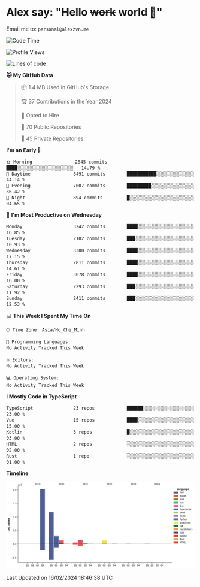 # Alex say: "Hello ~~work~~ world 🐾"
Email me to: `personal@alexzvn.me`

<!--START_SECTION:waka-->
![Code Time](http://img.shields.io/badge/Code%20Time-1%2C066%20hrs%2055%20mins-blue)

![Profile Views](http://img.shields.io/badge/Profile%20Views-5-blue)

![Lines of code](https://img.shields.io/badge/From%20Hello%20World%20I%27ve%20Written-40.3%20million%20lines%20of%20code-blue)

**🐱 My GitHub Data** 

> 📦 1.4 MB Used in GitHub's Storage 
 > 
> 🏆 37 Contributions in the Year 2024
 > 
> 💼 Opted to Hire
 > 
> 📜 70 Public Repositories 
 > 
> 🔑 45 Private Repositories 
 > 
**I'm an Early 🐤** 

```text
🌞 Morning                2845 commits        ████░░░░░░░░░░░░░░░░░░░░░   14.79 % 
🌆 Daytime                8491 commits        ███████████░░░░░░░░░░░░░░   44.14 % 
🌃 Evening                7007 commits        █████████░░░░░░░░░░░░░░░░   36.42 % 
🌙 Night                  894 commits         █░░░░░░░░░░░░░░░░░░░░░░░░   04.65 % 
```
📅 **I'm Most Productive on Wednesday** 

```text
Monday                   3242 commits        ████░░░░░░░░░░░░░░░░░░░░░   16.85 % 
Tuesday                  2102 commits        ███░░░░░░░░░░░░░░░░░░░░░░   10.93 % 
Wednesday                3300 commits        ████░░░░░░░░░░░░░░░░░░░░░   17.15 % 
Thursday                 2811 commits        ████░░░░░░░░░░░░░░░░░░░░░   14.61 % 
Friday                   3078 commits        ████░░░░░░░░░░░░░░░░░░░░░   16.00 % 
Saturday                 2293 commits        ███░░░░░░░░░░░░░░░░░░░░░░   11.92 % 
Sunday                   2411 commits        ███░░░░░░░░░░░░░░░░░░░░░░   12.53 % 
```


📊 **This Week I Spent My Time On** 

```text
🕑︎ Time Zone: Asia/Ho_Chi_Minh

💬 Programming Languages: 
No Activity Tracked This Week

🔥 Editors: 
No Activity Tracked This Week

💻 Operating System: 
No Activity Tracked This Week
```

**I Mostly Code in TypeScript** 

```text
TypeScript               23 repos            ██████░░░░░░░░░░░░░░░░░░░   23.00 % 
Vue                      15 repos            ████░░░░░░░░░░░░░░░░░░░░░   15.00 % 
Kotlin                   3 repos             █░░░░░░░░░░░░░░░░░░░░░░░░   03.00 % 
HTML                     2 repos             ░░░░░░░░░░░░░░░░░░░░░░░░░   02.00 % 
Rust                     1 repo              ░░░░░░░░░░░░░░░░░░░░░░░░░   01.00 % 
```



**Timeline**

![Lines of Code chart](https://raw.githubusercontent.com/alexzvn/alexzvn/main/assets/bar_graph.png)


 Last Updated on 16/02/2024 18:46:38 UTC
<!--END_SECTION:waka-->

